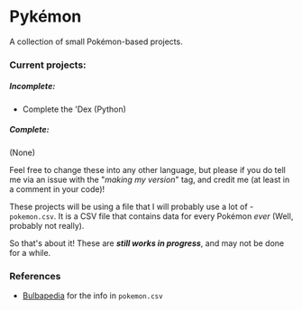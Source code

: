 # Pykémon
A collection of small Pokémon-based projects.

### Current projects:
##### Incomplete:
 - Complete the 'Dex (Python)
##### Complete:
(None)

Feel free to change these into any other language, but please if you do tell me via an issue with the "*making my version*" tag, and credit me (at least in a comment in your code)!

These projects will be using a file that I will probably use a lot of - `pokemon.csv`. It is a CSV file that contains data for every Pokémon *ever* (Well, probably not really).

So that's about it! These are ***still works in progress***, and may not be done for a while.

### References
 - [Bulbapedia](https://bulbapedia.bulbagarden.net/wiki/Main_Page) for the info in `pokemon.csv`
